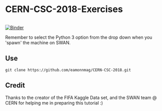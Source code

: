 # CERN-CSC-2018-Exercises

<a href="https://cern.ch/swanserver/cgi-bin/go/?projurl=https://github.com/eamonnmag/CERN-CSC-2017.git" target="_blank">
  <img alt="" src="https://swanserver.web.cern.ch/swanserver/images/badge_swan_white_150.png">
</a>

[![Binder](http://mybinder.org/badge.svg)](https://mybinder.org/v2/gh/eamonnmag/cern-csc-2018/master)

Remember to select the Python 3 option from the drop down when you 'spawn' the machine on SWAN.

## Use

```git clone https://github.com/eamonnmag/CERN-CSC-2018.git```

## Credit

Thanks to the creator of the FIFA Kaggle Data set, and the SWAN team @ CERN for helping me in preparing this tutorial :)


